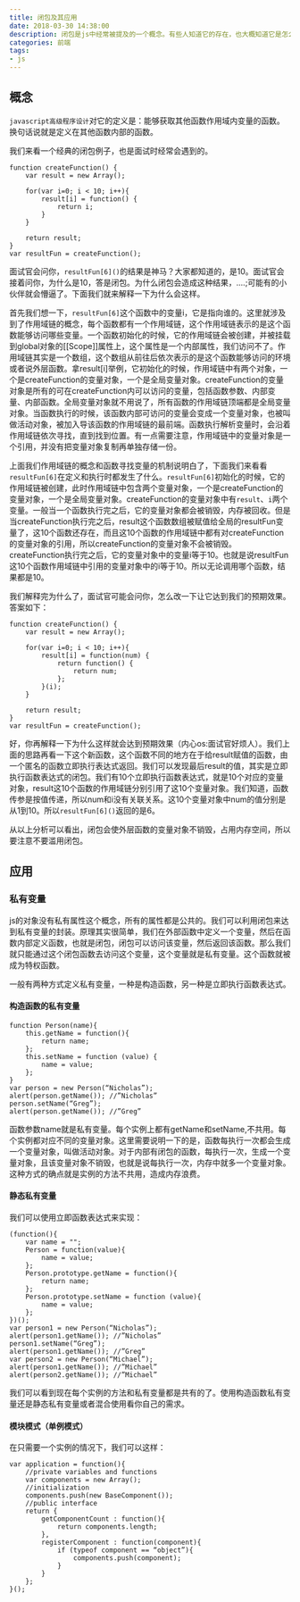 ```yaml
---
title: 闭包及其应用
date: 2018-03-30 14:38:00
description: 闭包是js中经常被提及的一个概念。有些人知道它的存在，也大概知道它是怎么一回事，但是头脑里对它的理解模模糊糊。下面我们就来看一下它的真面目。
categories: 前端
tags:
- js
---
```

## 概念

`javascript高级程序设计`对它的定义是：能够获取其他函数作用域内变量的函数。换句话说就是定义在其他函数内部的函数。

我们来看一个经典的闭包例子，也是面试时经常会遇到的。

```
function createFunction() {
    var result = new Array();

    for(var i=0; i < 10; i++){
        result[i] = function() {
            return i;
        }
    }

    return result;
}
var resultFun = createFunction();
```
面试官会问你，`resultFun[6]()`的结果是神马？大家都知道的，是10。面试官会接着问你，为什么是10，答是闭包。为什么闭包会造成这种结果，....;可能有的小伙伴就会懵逼了。下面我们就来解释一下为什么会这样。

首先我们想一下，`resultFun[6]`这个函数中的变量i，它是指向谁的。这里就涉及到了作用域链的概念，每个函数都有一个作用域链，这个作用域链表示的是这个函数能够访问哪些变量。一个函数初始化的时候，它的作用域链会被创建，并被挂载到global对象的[[Scope]]属性上，这个属性是一个内部属性，我们访问不了。作用域链其实是一个数组，这个数组从前往后依次表示的是这个函数能够访问的环境或者说外层函数。拿result[i]举例，它初始化的时候，作用域链中有两个对象，一个是createFunction的变量对象，一个是全局变量对象。createFunction的变量对象是所有的可在createFunction内可以访问的变量，包括函数参数、内部变量、内部函数。全局变量对象就不用说了，所有函数的作用域链顶端都是全局变量对象。当函数执行的时候，该函数内部可访问的变量会变成一个变量对象，也被叫做活动对象，被加入导该函数的作用域链的最前端。函数执行解析变量时，会沿着作用域链依次寻找，直到找到位置。有一点需要注意，作用域链中的变量对象是一个引用，并没有把变量对象复制再单独存储一份。

上面我们作用域链的概念和函数寻找变量的机制说明白了，下面我们来看看`resultFun[6]`在定义和执行时都发生了什么。`resultFun[6]`初始化的时候，它的作用域链被创建，此时作用域链中包含两个变量对象，一个是createFunction的变量对象，一个是全局变量对象。createFunction的变量对象中有`result`、`i`两个变量。一般当一个函数执行完之后，它的变量对象都会被销毁，内存被回收。但是当createFunction执行完之后，result这个函数数组被赋值给全局的resultFun变量了，这10个函数还存在，而且这10个函数的作用域链中都有对createFunction的变量对象的引用，所以createFunction的变量对象不会被销毁。createFunction执行完之后，它的变量对象中的变量i等于10。也就是说resultFun这10个函数作用域链中引用的变量对象中的i等于10。所以无论调用哪个函数，结果都是10。

我们解释完为什么了，面试官可能会问你，怎么改一下让它达到我们的预期效果。答案如下：
```
function createFunction() {
    var result = new Array();

    for(var i=0; i < 10; i++){
        result[i] = function(num) {
            return function() {
                return num;
            };
        }(i);
    }

    return result;
}
var resultFun = createFunction();
```

好，你再解释一下为什么这样就会达到预期效果（内心os:面试官好烦人）。我们上面的思路再看一下这个新函数，这个函数不同的地方在于给result赋值的函数，由一个匿名的函数立即执行表达式返回。我们可以发现最后result的值，其实是立即执行函数表达式的闭包。我们有10个立即执行函数表达式，就是10个对应的变量对象，result这10个函数的作用域链分别引用了这10个变量对象。我们知道，函数传参是按值传递，所以num和i没有关联关系。这10个变量对象中num的值分别是从1到10。所以`resultFun[6]()`返回的是6。

从以上分析可以看出，闭包会使外层函数的变量对象不销毁，占用内存空间，所以要注意不要滥用闭包。

## 应用

### 私有变量

js的对象没有私有属性这个概念，所有的属性都是公共的。我们可以利用闭包来达到私有变量的封装。原理其实很简单，我们在外部函数中定义一个变量，然后在函数内部定义函数，也就是闭包，闭包可以访问该变量，然后返回该函数。那么我们就只能通过这个闭包函数去访问这个变量，这个变量就是私有变量。这个函数就被成为特权函数。

一般有两种方式定义私有变量，一种是构造函数，另一种是立即执行函数表达式。

#### 构造函数的私有变量

```
function Person(name){
    this.getName = function(){
        return name;
    };
    this.setName = function (value) {
        name = value;
    };
}
var person = new Person(“Nicholas”);
alert(person.getName()); //”Nicholas”
person.setName(“Greg”);
alert(person.getName()); //”Greg”
```
函数参数name就是私有变量。每个实例上都有getName和setName,不共用。每个实例都对应不同的变量对象。这里需要说明一下的是，函数每执行一次都会生成一个变量对象，叫做活动对象。对于内部有闭包的函数，每执行一次，生成一个变量对象，且该变量对象不销毁，也就是说每执行一次，内存中就多一个变量对象。这种方式的确点就是实例的方法不共用，造成内存浪费。

#### 静态私有变量

我们可以使用立即函数表达式来实现：

```
(function(){
    var name = "";
    Person = function(value){
        name = value;
    };
    Person.prototype.getName = function(){
        return name;
    };
    Person.prototype.setName = function (value){
        name = value;
    };
})();
var person1 = new Person(“Nicholas”);
alert(person1.getName()); //”Nicholas”
person1.setName(“Greg”);
alert(person1.getName()); //”Greg”
var person2 = new Person(“Michael”);
alert(person1.getName()); //”Michael”
alert(person2.getName()); //”Michael”
```
我们可以看到现在每个实例的方法和私有变量都是共有的了。使用构造函数私有变量还是静态私有变量或者混合使用看你自己的需求。

#### 模块模式（单例模式）
在只需要一个实例的情况下，我们可以这样：
```
var application = function(){
    //private variables and functions
    var components = new Array();
    //initialization
    components.push(new BaseComponent());
    //public interface
    return {
        getComponentCount : function(){
            return components.length;
        },
        registerComponent : function(component){
            if (typeof component == “object”){
                components.push(component);
            }
        }
    };
}();
```